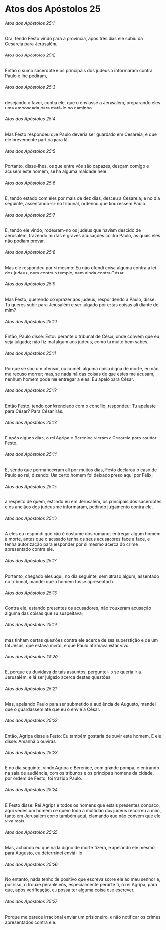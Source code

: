 # Atos dos Apóstolos 25

###### Atos dos Apóstolos 25:1

Ora, tendo Festo vindo para a província, após três dias ele subiu da Cesareia para Jerusalém.

###### Atos dos Apóstolos 25:2

Então o sumo sacerdote e os principais dos judeus o informaram contra Paulo e lhe pediram,

###### Atos dos Apóstolos 25:3

desejando o favor, contra ele, que o enviasse a Jerusalém, preparando eles uma emboscada para matá-lo no caminho.

###### Atos dos Apóstolos 25:4

Mas Festo respondeu que Paulo deveria ser guardado em Cesareia, e que ele brevemente partiria para lá.

###### Atos dos Apóstolos 25:5

Portanto, disse-lhes, os que entre vós são capazes, desçam comigo e acusem este homem, se há alguma maldade nele.

###### Atos dos Apóstolos 25:6

E, tendo estado com eles por mais de dez dias, desceu a Cesareia; e no dia seguinte, assentando-se no tribunal, ordenou que trouxessem Paulo.

###### Atos dos Apóstolos 25:7

E, tendo ele vindo, rodearam-no os judeus que haviam descido de Jerusalém, trazendo muitas e graves acusações contra Paulo, as quais eles não podiam provar.

###### Atos dos Apóstolos 25:8

Mas ele respondeu por si mesmo: Eu não ofendi coisa alguma contra a lei dos judeus, nem contra o templo, nem ainda contra César.

###### Atos dos Apóstolos 25:9

Mas Festo, querendo comprazer aos judeus, respondendo a Paulo, disse: Tu queres subir para Jerusalém e ser julgado por estas coisas ali diante de mim?

###### Atos dos Apóstolos 25:10

Então, Paulo disse: Estou perante o tribunal de César, onde convém que eu seja julgado; não fiz mal algum aos judeus, como tu muito bem sabes.

###### Atos dos Apóstolos 25:11

Porque se sou um ofensor, ou cometi alguma coisa digna de morte, eu não me recuso morrer; mas, se nada há das coisas de que estes me acusam, nenhum homem pode me entregar a eles. Eu apelo para César.

###### Atos dos Apóstolos 25:12

Então Festo, tendo conferenciado com o concílio, respondeu: Tu apelaste para César? Para César irás.

###### Atos dos Apóstolos 25:13

E após alguns dias, o rei Agripa e Berenice vieram a Cesareia para saudar Festo.

###### Atos dos Apóstolos 25:14

E, sendo que permaneceram ali por muitos dias, Festo declarou o caso de Paulo ao rei, dizendo: Um certo homem foi deixado preso aqui por Félix;

###### Atos dos Apóstolos 25:15

a respeito de quem, estando eu em Jerusalém, os principais dos sacerdotes e os anciãos dos judeus me informaram, pedindo julgamento contra ele.

###### Atos dos Apóstolos 25:16

A eles eu respondi que não é costume dos romanos entregar algum homem à morte, antes que o acusado tenha os seus acusadores face a face, e tenha autorização para responder por si mesmo acerca do crime apresentado contra ele.

###### Atos dos Apóstolos 25:17

Portanto, chegado eles aqui, no dia seguinte, sem atraso algum, assentado no tribunal, mandei que o homem fosse apresentado.

###### Atos dos Apóstolos 25:18

Contra ele, estando presentes os acusadores, não trouxeram acusação alguma das coisas que eu suspeitava;

###### Atos dos Apóstolos 25:19

mas tinham certas questões contra ele acerca de sua superstição e de um tal Jesus, que estava morto, e que Paulo afirmava estar vivo.

###### Atos dos Apóstolos 25:20

E, porque eu duvidava de tais assuntos, perguntei- o se queria ir a Jerusalém, e lá ser julgado acerca destas questões.

###### Atos dos Apóstolos 25:21

Mas, apelando Paulo para ser submetido à audiência de Augusto, mandei que o guardassem até que eu o envie a César.

###### Atos dos Apóstolos 25:22

Então, Agripa disse a Festo: Eu também gostaria de ouvir este homem. E ele disse: Amanhã o ouvirás.

###### Atos dos Apóstolos 25:23

E no dia seguinte, vindo Agripa e Berenice, com grande pompa, e entrando na sala de audiência, com os tribunos e os principais homens da cidade, por ordem de Festo, foi trazido Paulo.

###### Atos dos Apóstolos 25:24

E Festo disse: Rei Agripa e todos os homens que estais presentes conosco, aqui vedes um homem de quem toda a multidão dos judeus recorreu a mim, tanto em Jerusalém como também aqui, clamando que não convém que ele viva mais.

###### Atos dos Apóstolos 25:25

Mas, achando eu que nada digno de morte fizera, e apelando ele mesmo para Augusto, eu determinei enviá- lo.

###### Atos dos Apóstolos 25:26

No entanto, nada tenho de positivo que escreva sobre ele ao meu senhor e, por isso, o trouxe perante vós, especialmente perante ti, ó rei Agripa, para que, após verificação, eu possa ter alguma coisa que escrever.

###### Atos dos Apóstolos 25:27

Porque me parece irracional enviar um prisioneiro, e não notificar os crimes apresentados contra ele.

